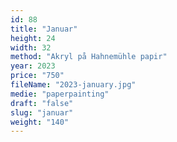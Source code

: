 ```yaml
---
id: 88
title: "Januar"
height: 24
width: 32
method: "Akryl på Hahnemühle papir"
year: 2023
price: "750"
fileName: "2023-january.jpg"
medie: "paperpainting"
draft: "false"
slug: "januar"
weight: "140"
---
```

